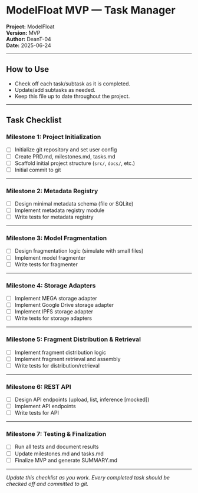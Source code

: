 # ModelFloat MVP — Task Manager

**Project:** ModelFloat  
**Version:** MVP  
**Author:** DeanT-04  
**Date:** 2025-06-24

---

## How to Use

- Check off each task/subtask as it is completed.
- Update/add subtasks as needed.
- Keep this file up to date throughout the project.

---

## Task Checklist

### Milestone 1: Project Initialization

- [ ] Initialize git repository and set user config
- [ ] Create PRD.md, milestones.md, tasks.md
- [ ] Scaffold initial project structure (`src/`, `docs/`, etc.)
- [ ] Initial commit to git

---

### Milestone 2: Metadata Registry

- [ ] Design minimal metadata schema (file or SQLite)
- [ ] Implement metadata registry module
- [ ] Write tests for metadata registry

---

### Milestone 3: Model Fragmentation

- [ ] Design fragmentation logic (simulate with small files)
- [ ] Implement model fragmenter
- [ ] Write tests for fragmenter

---

### Milestone 4: Storage Adapters

- [ ] Implement MEGA storage adapter
- [ ] Implement Google Drive storage adapter
- [ ] Implement IPFS storage adapter
- [ ] Write tests for storage adapters

---

### Milestone 5: Fragment Distribution & Retrieval

- [ ] Implement fragment distribution logic
- [ ] Implement fragment retrieval and assembly
- [ ] Write tests for distribution/retrieval

---

### Milestone 6: REST API

- [ ] Design API endpoints (upload, list, inference [mocked])
- [ ] Implement API endpoints
- [ ] Write tests for API

---

### Milestone 7: Testing & Finalization

- [ ] Run all tests and document results
- [ ] Update milestones.md and tasks.md
- [ ] Finalize MVP and generate SUMMARY.md

---

*Update this checklist as you work. Every completed task should be checked off and committed to git.*
